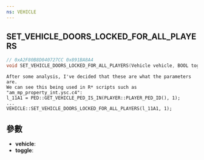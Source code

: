 ```yaml
---
ns: VEHICLE
---
```

## SET_VEHICLE_DOORS_LOCKED_FOR_ALL_PLAYERS

```c
// 0xA2F80B8D040727CC 0x891BA8A4
void SET_VEHICLE_DOORS_LOCKED_FOR_ALL_PLAYERS(Vehicle vehicle, BOOL toggle);
```

```
After some analysis, I've decided that these are what the parameters are.  
We can see this being used in R* scripts such as "am_mp_property_int.ysc.c4":  
l_11A1 = PED::GET_VEHICLE_PED_IS_IN(PLAYER::PLAYER_PED_ID(), 1);  
...  
VEHICLE::SET_VEHICLE_DOORS_LOCKED_FOR_ALL_PLAYERS(l_11A1, 1);  
```

## 參數
* **vehicle**: 
* **toggle**: 

